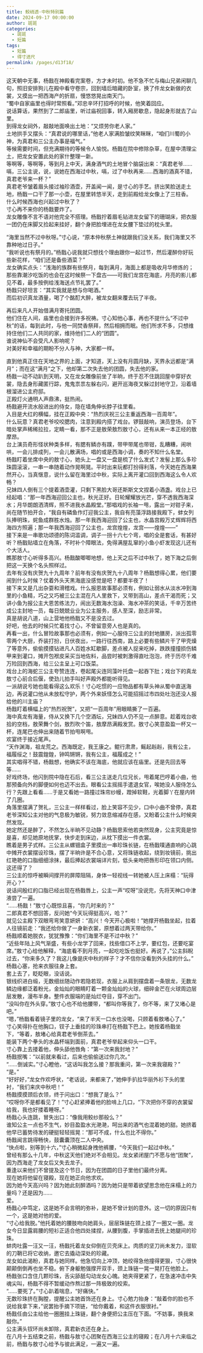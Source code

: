 ```yaml
---
title: 鲛绡透·中秋特别篇
date: 2024-09-17 00:00:00
author: 斑斑
categories: 
  - 斑斑
  - 短篇
tags: 
  - 短篇
  - 得寸进尺
permalink: /pages/d13f18/
---
```


这天朝中无事，杨戬在神殿看完案卷，方才未时初。他不急不忙与梅山兄弟闲聊几句，照旧安排狗儿在殿中看守卷宗，回到墙后暗藏的卧室，换了件龙女新做的衣裳，又摸出一把西海产的折扇，慢悠悠晃出南天门。<!-- more -->  
“蜀中自家庙里也得时常照看。”邓忠辛环打招呼的时候，他笑着回应。  
说话算话，果然到了二郎庙里，听过庙祝回事，转入厢房歇息，隐起身形就去了山里。  
到得龙女祠外，敲敲地面唤出土地：“又烦劳你老人家。”  
土地拱手又摆头：“真君说的哪里话，”他老人家满脸皱纹笑眯眯，“咱们川蜀的小神，为真君和三公主办事是福气。”  
等候需要时间，但充满期待的等候令人愉悦。杨戬在院中修除杂草，在屋中清理尘土，把龙女安置此处的家什整理一新。  
等啊等，等啊等，等到月上中天，满身酒气的土地冒个脑袋出来：“真君老爷……嗝，三公主说，说，说她在西海过中秋，嗝，过了中秋再来……西海的酒真不错，真君老爷来一杯？”  
真君老爷皱着眉头接过袖珍酒壶，开盖闻一闻，是寸心的手艺。挤出笑脸送走土地，杨戬一口干了那一小壶，在屋里转悠半天，走到前殿给龙女像上了三柱香。  
什么时候西海也兴起过中秋了？  
寸心再不来你的杨戬要炸了。  
龙女雕像不言不语对他完全不搭理。杨戬拧着眉毛钻进龙女留下的珊瑚床，把衣服一团仍在床脚又捡起来挂好，翻个身把脸埋进在龙女腰下垫过的枕头里。

“海里当然不过中秋呀。”寸心说，“原本仲秋祭土神就跟我们没关系，我们海里又不靠种地过日子。”  
“我听说也有祭月的。”杨戬心说我就只想找个理由跟你一起过节，然后灌醉你好玩些新花样，“咱们还是备些酒菜？”  
龙女确实点头：“浅海的族群有些祭月，每到满月，海面上都是吸收月华修炼的；那些靠潮汐吃饭的也会在这时候祭一下盘古——可我们龙宫在海底，月亮的影儿都见不着，最多按例给浅海送点节礼罢了。”  
杨戬只好坦言：“其实我就是想与你喝酒。”  
而后初识真龙酒量，喝了个酩酊大醉，被龙女翻来覆去玩了半夜。

再后来凡人开始借满月寄托团圆。  
他们住在人间，庙里也会接到许多祝祷。寸心知他心事，再也不提什么“不过中秋”的话，每到此时，与他一同焚香祭拜，然后相拥而眠。他们所求不多，只想维持住他们二人共同的家，维持他们二人的“团圆”。  
谁说神仙不会受凡人影响呢？  
对美好和幸福的期盼不分人与神，大家都一样。

直到他真正住在天地之界的上面，才知道，天上没有月圆月缺，天界永远都是“满月”；而在这“满月”之下，他却第二次失去他的团圆，失去他的家。  
杨戬一动不动趴到天明，又在龙女雕像前坐了半晌，终于忍不住跳回屋中穿好衣裳，隐去身形藏匿行踪，鬼鬼祟祟左躲右闪，避开巡海夜叉躲过封地守卫，沿着墙根溜进公主府邸。  
正殿灯火通明人声鼎沸，挺热闹。  
杨戬避开流水般进出的侍女，隐在墙角伸长脖子往里看。  
入目是大红的横幅，挂在正殿中央：“热烈庆祝三公主重返西海一百周年”。  
什么玩意？真君老爷咬咬腮肉，注意到殿内搭了戏台。锣鼓敲响，演员登场，台下暗处掌声稀稀拉拉，定睛一看，那不正是敖荣敖烈敖寸心，还有从来一本正经的敖摩昂。  
台上演员奇形怪状种类多样，有腮有鳞亦有蹼，带甲带尾也带钳，乱糟糟，闹哄哄，一会儿排成列，一会儿散满场，唱的或是西海小调，奏的不知什么名堂。  
杨戬盯着坐席中央的敖寸心，她头上一盘又一盘是梳了什么发式？发髻上那么多珍珠圆滚滚，一串一串随着动作晃啊晃。平时出来玩都打扮得利落，今天她在西海果然开心，当真惬意，说什么留在海里过中秋，实际上离开灌口回到西海这么令人欢畅？  
兄妹四人倒有三个提着酒壶灌，只剩下黑脸大哥还斯斯文文捏着小酒盏。戏台上已经起唱：“那一年西海迎回公主也，秋光正好。日轮耀耀放光芒，穿不透我西海深水；月华朗朗洒清辉，照不进我水晶殿堂。”那唱戏的长袖一甩，露出一对钳子来，尚在随节拍开合，“我自有磷鱼作灯迎我公主，我自有亮藻浮路接我殿下，蚌女列队捧明珠，䖳鱼成群胜水烛。那一年我西海迎回了公主也，水晶宫殿万丈辉辉将西海四方照遍；那一年我西海迎回了公主也，龙宫煌煌，龙宫——煌煌——”  
接下来是一串歌功颂德的陈词滥调，调子一拐十六七个弯，唱的全是套话，有甚好听？杨戬贴墙立在角落，不时补个障眼法，免得满屋乱窜的小鱼小虾发现这儿还有个大活人。  
瞧那敖寸心听得多高兴。杨戬酸唧唧地想，他上天之后不过中秋了，她下海之后倒把这一天换个名头照样过。  
去年有没有庆贺九十九周年？前年有没有庆贺九十八周年？杨戬想得心累，他们要闹到什么时候？仗着外头天黑海底没感觉是吧？都要半夜了！  
接下来又是几出杂耍和滑稽戏。什么报恩故事那必须有，例如让弱水从淡水冲到海里的小鱼精，巧之又巧被三公主混在凡人里救下，又带到高山，差点干渴而死；又讲小鱼为报公主大恩苦练法力，闹出无数海水泡澡、海水冲茶的笑话，千辛万苦终成公主封地一员，每日兢兢业业为公主服务，感人至深，励志非常。  
真是胡说八道，山上营地他杨戬又不是没去过。  
好吧，他去的时候只忙着找寸心，不曾留意旁人也是真的。  
再看一出，什么冒险故事那也必须有，例如一心服侍三公主的封地膳房，派出孤零零两个大厨，乔装打扮，日伏夜出，一路行往西南，路上必要有些鳞片干了甲壳燥了等意外，偷偷摸摸钻进凡人百姓水缸歇脚，差点被人捉来吃掉，跌跌撞撞损伤鳞甲来到灌口，摊开包袱皮采买当地佐料，品尝时被刺激得直吐泡泡，终于历尽千难万险回到西海，给三公主呈上可口饭菜。  
戏台上的海蛇三公主夸赞连连，卷起尾尖连同藻叶托盘一起吞下肚；戏台下的真龙敖寸心前合后偃，使劲儿拍手叫好声殿外都能听得见。  
一派胡说亏她也能看得这么欢乐！寸心吃惯的一应物品都有草头神从蜀中直送海边，再说灌口他从未放松守护，两个外来妖怪怎么可能招摇过市四处吐泡还没人报给他的川主庙？  
杨戬盯着横幅上的“热烈祝贺”，又把“一百周年”用眼睛撕了一百遍。  
海中真龙有海量，侍从又换下几个空酒坛，兄妹四人仍不见一点醉意。趁着戏台收拾的空档，敖荣舞个剑，敖烈吹个笛，敖摩昂满殿发赏。敖寸心笑意盈盈一杯又一杯，连尾巴也伸出来随着节拍甩啊甩。  
欢宴终于接近尾声。  
“天作渊海，祖龙荒之。西海既定，我王康之。鲲行肃肃，鳐起赳赳，我有公主，福履绥之！鼓震鍠鍠，钟鸣锵锵，我有公主，福履成之！”  
其实唱得不错，杨戬想，他确实不该在海底，他就应该在庙里。还是先回去等等……  
好戏终场，他闪到院中隐在石后，看三公主送走几位兄长，甩着尾巴哼着小曲，他那预备向外的脚便如何也迈不出去。眼看公主摇摇手遣退女官，唉她没人服侍怎么行？先跟上看看……于是又看她一路撞过珠帘纱幔，蹬掉软鞋，光着脚丫在屋内转了几圈。  
角落里摆满了贺礼，三公主一样样看过，脸上笑容不见少，口中小曲不曾停，真君老爷深知公主对他的气息极为敏锐，努力敛息缩减存在感，又盼着公主什么时候突然发现。  
她定然还是醉了，不然怎么半晌不见动静？杨戬思索他若突然现身，公主究竟是惊是喜，却见她原地抚掌，快步走到床边，从枕下摸出一件衣裳。  
瞧着是男子式样。三公主从螺钿盒子里摸出一串珍珠长链，在杨戬噗通直响的心跳中摊开衣裳摆设珍珠，摆了半晌许是不合心意，又将珠链收起，绕到妆镜前，挑出红艳艳的口脂细细涂抹，最后捧起衣裳端详片刻，低头亲吻把唇形印在领口内侧。  
这还得了？  
三公主的惊呼被瞬间撑开的屏障阻隔，身体一轻视线一转她被人压上床榻：“玩得开心？”  
说话间殷红的口脂已经出现在杨戬唇上，公主一声“哎呀”没说完，先将天神口中津液尝了一遍。  
“……杨戬！”敖寸心既惊且喜，“你几时来的？”  
二郎真君不想回答，反问她“今天玩得挺高兴，哈？”  
就见公主殿下双眼弯弯笑意妍妍：“高兴！今天开心极啦！”她撑开杨戬坐起，拉着人往镜前走：“我还给你做了一身新衣裳，原想着过两天带给你。”  
杨戬顺着她脱衣，犹犹豫豫：“你们海里不是不过中秋？”  
“近些年陆上风气渐盛，有些小龙学了回来，找些借口不上学，要红包，还要吃宴席。”敖寸心给他解释，“海底看不到月亮，一起吃吃饭也挺好。再说了，”公主斜睨过去，“你来多久了？我这儿像是庆中秋的样子？才不信你没看到外头挂的什么。”  
杨戬心塞，抢来衣服往身上套。  
套上去了，眨眨眼，没话说。  
银线织进白缎，无数细丝随动作若隐若现，衣服上从肩到摆盘着一条银龙，无数龙鳞边缘都泛着粉光，金灿灿的眼睛盯着一颗金灿灿的火球，细碎金芒在火球周边层层发散，漫布半身。整件衣服端的是灿烂夺目，穿不出门。  
“没叫你在外头穿。”敖寸心也不给他腰带，“都叫你等我了，你不等，来了又堵心是吧。”  
“嗯，”杨戬看着镜子里的龙女，“来了半天一口水也没喝，只顾着看敖堵心了。”  
寸心笑得扑在他胸口，钗子上垂挂的珍珠串打在杨戬下巴上。她按着杨戬坐下，“等着，敖堵心给真君老爷倒茶去。”  
能装下两个拳头的水晶杯端到面前，真君老爷举起来仰头一口干。  
寸心靠上去搂着他，伸头舔他唇角：“第一次来我封地？”  
杨戬抿嘴：“以前就来看过，后来也偷偷送过你几次。”  
“……倒诚实。”寸心瞪他，“这话叫我怎么接？那我重问，第一次来我寝殿？”  
“是。”  
“好好好，”龙女作欢呼状，“老话说，来都来了，”她伸手扒拉华丽外衫下头的里衬，“我们来庆中秋吧！”  
杨戬摸摸颈后衣领，终于问出口：“想我了是么？”  
“哎呀你不是都看见了！”寸心赶紧捧着他的脸啃上几口，“下次把你不穿的衣裳留给我，我也好搂着睡呀。”  
杨戬心头连跳，冒失出口：“像我用鲛纱那般么？”  
谁知公主一点也不生气，妙目盈盈水光滟滟，呵出来的酒气也混着她的甜。她挤着他早已蓄势待发的硬挺轻轻摇晃：“那可不成，什么也比不得你。”  
杨戬闻言跳得畅快，鼓囊囊顶在二人中央。  
“快点啦，别等到十六，”寸心稍微起身拽他裤腰，“今天我们一起过中秋。”  
曾经有那么十几年，中秋这天他们绝对不会相见。龙女紧闭屋门不愿与他“团聚”，因为西海走了龙女后又失去龙子。  
重逢以来他们不曾提及这个节日，因为在团圆的日子里他们最终分离。  
现在她将他留在寝殿，现在她正向他求欢。  
因为她今天高兴吗？因为她此刻醉酒吗？因为她只是带着欲望思念他在床榻上的力量吗？还是因为……  
爱。  
杨戬心中笃定，这是她不会言明的弥补，是她不曾计划的意外。这一切的原因只有一个，这是她对他的爱。  
“寸心给我脱。”他托着她的腰肢吻向她肩头，层层珠链在颈上挂了一圈又一圈。龙女今日显露肩腰的短衫正适合他四处揉捏，从腰到腹，手掌插进去抚上她腿间的珍珠。  
蚌肉吐露一汪又一汪，杨戬托着龙女仰倒在贝壳床上。肉质的坚刀尚未发力，湿软的刀鞘已将它收纳，邀它去撬动深处的珍藏。  
龙女如此渴盼，真君与她同样。他急切向上冲顶，她绞得急他撞得更狠，寸心很快颠颠倒倒再也坐不稳。俯下身躯勉强撑开双手，颈上珠链一晃一晃打在他脸上。  
杨戬张口含住几颗珍珠，舌尖舔舐勾动龙女心魄。她夹得更紧了，在急速冲击中失魂尖叫，杨戬不得不暂缓动作熬过那一阵极致的绞索。  
“……要死了。”寸心趴着喘息，“好痛快。”  
无数珍珠挤在胸膛，提醒公主她首饰还在身上。寸心勉力抬身：“敲着你的脸也不说给我拿下来，”说罢抬手摘下项链，“给你戴着，和这件衣服很衬。”  
杨戬任由公主给他一圈圈挂上珠链，翻个身便把公主压在下面。“不妨事，换我来敲你。”  
公主满头钗环尚未卸除，真君新衣还在身上。  
在八月十五结束之前，杨戬与敖寸心团聚在西海三公主的寝殿；在八月十六来临之前，杨戬与敖寸心给予与彼此满足，一遍又一遍。
